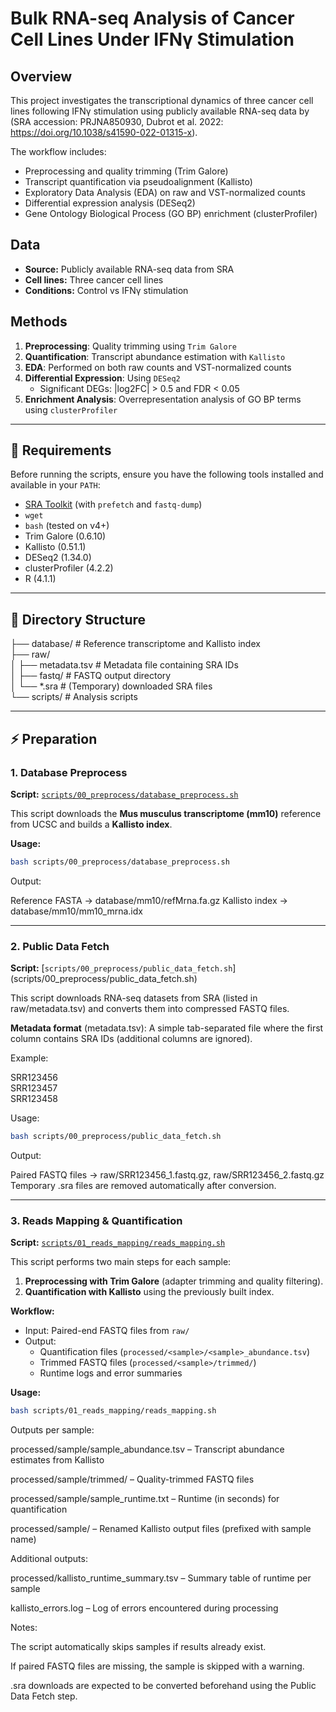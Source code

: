 # Bulk RNA-seq Analysis of Cancer Cell Lines Under IFNγ Stimulation

## Overview
This project investigates the transcriptional dynamics of three cancer cell lines following IFNγ stimulation using publicly available RNA-seq data by (SRA accession: PRJNA850930, Dubrot et al. 2022: https://doi.org/10.1038/s41590-022-01315-x).  

The workflow includes:
- Preprocessing and quality trimming (Trim Galore)  
- Transcript quantification via pseudoalignment (Kallisto)  
- Exploratory Data Analysis (EDA) on raw and VST-normalized counts  
- Differential expression analysis (DESeq2)  
- Gene Ontology Biological Process (GO BP) enrichment (clusterProfiler)  

## Data
- **Source:** Publicly available RNA-seq data from SRA  
- **Cell lines:** Three cancer cell lines  
- **Conditions:** Control vs IFNγ stimulation  

## Methods
1. **Preprocessing**: Quality trimming using `Trim Galore`  
2. **Quantification**: Transcript abundance estimation with `Kallisto`  
3. **EDA**: Performed on both raw counts and VST-normalized counts  
4. **Differential Expression**: Using `DESeq2`  
   - Significant DEGs: |log2FC| > 0.5 and FDR < 0.05  
5. **Enrichment Analysis**: Overrepresentation analysis of GO BP terms using `clusterProfiler`  

---

## 🔧 Requirements

Before running the scripts, ensure you have the following tools installed and available in your `PATH`:

- [SRA Toolkit](https://github.com/ncbi/sra-tools) (with `prefetch` and `fastq-dump`)  
- `wget`  
- `bash` (tested on v4+)  
- Trim Galore (0.6.10)  
- Kallisto (0.51.1)  
- DESeq2 (1.34.0)  
- clusterProfiler (4.2.2)  
- R (4.1.1)     

---

## 📂 Directory Structure
├── database/ # Reference transcriptome and Kallisto index </br>
├── raw/ </br>
│ ├── metadata.tsv # Metadata file containing SRA IDs </br>
│ ├── fastq/ # FASTQ output directory </br>
│ └── *.sra # (Temporary) downloaded SRA files </br>
└── scripts/ # Analysis scripts


---
## ⚡ Preparation
### 1. Database Preprocess

**Script:** [`scripts/00_preprocess/database_preprocess.sh`](scripts/00_preprocess/database_preprocess.sh)  

This script downloads the **Mus musculus transcriptome (mm10)** reference from UCSC and builds a **Kallisto index**.

**Usage:**

```bash
bash scripts/00_preprocess/database_preprocess.sh
```
Output:

Reference FASTA → database/mm10/refMrna.fa.gz
Kallisto index → database/mm10/mm10_mrna.idx

---
### 2. Public Data Fetch

**Script:** [`scripts/00_preprocess/public_data_fetch.sh`]
(scripts/00_preprocess/public_data_fetch.sh)

This script downloads RNA-seq datasets from SRA (listed in raw/metadata.tsv) and converts them into compressed FASTQ files.

**Metadata format** (metadata.tsv):
A simple tab-separated file where the first column contains SRA IDs (additional columns are ignored).

Example:

SRR123456 </br>
SRR123457 </br>
SRR123458


Usage:

```bash
bash scripts/00_preprocess/public_data_fetch.sh
```

Output:

Paired FASTQ files → raw/SRR123456_1.fastq.gz, raw/SRR123456_2.fastq.gz
Temporary .sra files are removed automatically after conversion.

---

### 3. Reads Mapping & Quantification

**Script:** [`scripts/01_reads_mapping/reads_mapping.sh`](scripts/01_reads_mapping/reads_mapping.sh)  

This script performs two main steps for each sample:  

1. **Preprocessing with Trim Galore** (adapter trimming and quality filtering).  
2. **Quantification with Kallisto** using the previously built index.  

**Workflow:**

- Input: Paired-end FASTQ files from `raw/`  
- Output:  
  - Quantification files (`processed/<sample>/<sample>_abundance.tsv`)  
  - Trimmed FASTQ files (`processed/<sample>/trimmed/`)  
  - Runtime logs and error summaries  

**Usage:**

```bash
bash scripts/01_reads_mapping/reads_mapping.sh
```

Outputs per sample:

processed/sample/sample_abundance.tsv – Transcript abundance estimates from Kallisto

processed/sample/trimmed/ – Quality-trimmed FASTQ files

processed/sample/sample_runtime.txt – Runtime (in seconds) for quantification

processed/sample/ – Renamed Kallisto output files (prefixed with sample name)

Additional outputs:

processed/kallisto_runtime_summary.tsv – Summary table of runtime per sample

kallisto_errors.log – Log of errors encountered during processing

Notes:

The script automatically skips samples if results already exist.

If paired FASTQ files are missing, the sample is skipped with a warning.

.sra downloads are expected to be converted beforehand using the Public Data Fetch step.


